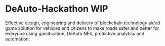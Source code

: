 # DeAuto-Hackathon WIP
Effective design, engineering and delivery of blockchain technology aided game solution for vehicles and citizens to make roads safer and better for everyone using gamification, DeAuto NEV, predictive analytics and automation.

